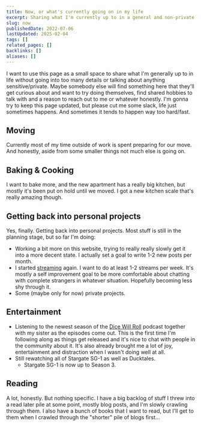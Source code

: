 ```yaml
---
title: Now, or what's currently going on in my life
excerpt: Sharing what I'm currently up to in a general and non-private sense.
slug: now
publishedDate: 2022-07-06
lastUpdated: 2025-02-04
tags: []
related_pages: []
backlinks: []
aliases: []
---
```


I want to use this page as a small space to share what I'm generally up to in life without going into too many details or talking about anything sensitive/private. Maybe somebody else will find something here that they'll get curious about and want to try doing themselves, find shared hobbies to talk with and a reason to reach out to me or whatever honestly. I'm gonna try to keep this page updated, but please cut me some slack, life just sometimes happens. And sometimes it tends to happen way too hard/fast.

## Moving

Currently most of my time outside of work is spent preparing for our move. And honestly, aside from some smaller things not much else is going on.

## Baking & Cooking

I want to bake more, and the new apartment has a really big kitchen, but mostly it's been put on hold until we moved. I got a new kitchen scale that's really amazing though.

## Getting back into personal projects

Yes, finally. Getting back into personal projects. Most stuff is still in the planning stage, but so far I'm doing:

- Working a bit more on this website, trying to really really slowly get it into a more decent state. I actually set a goal to write 1-2 new posts per month.
- I started [streaming](https://www.twitch.tv/aliciabytes) again. I want to do at least 1-2 streams per week. It's mostly a self improvement goal to be more comfortable about chatting with complete strangers in whatever situation. Hopefully becoming less shy through it.
- Some (maybe only for now) private projects.

## Entertainment

- Listening to the newest season of the [Dice Will Roll](https://www.dicewillroll.com) podcast together with my sister as the episodes come out. This is the first time I'm following along as things get released and it's nice to chat with people in the community about it. It's also already brought me a lot of joy, entertainment and distraction when I wasn't doing well at all.
- Still rewatching all of Stargate SG-1 as well as Ducktales.
  - Stargate SG-1 is now up to Season 3.

## Reading

A lot, honestly. But nothing specific. I have a big backlog of stuff I threw into a read later pile at some point, mostly blog posts, and I'm slowly crawling through them. I also have a bunch of books that I want to read, but I'll get to them when I crawled through the "shorter" pile of blogs first...
